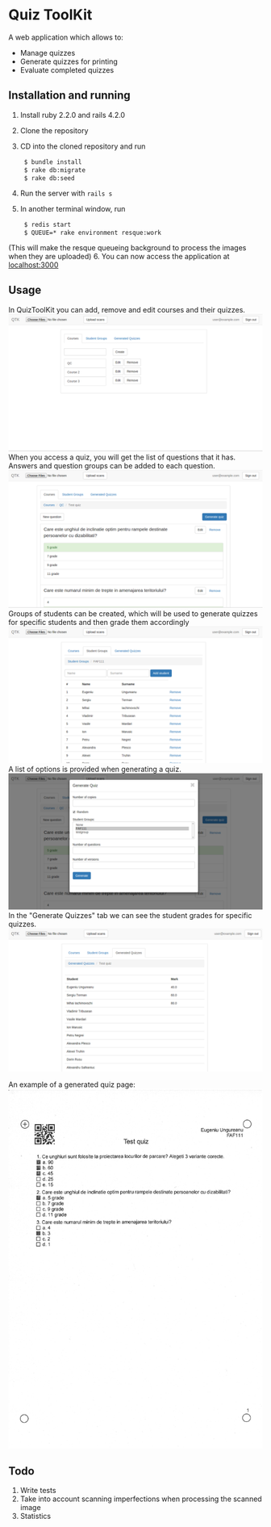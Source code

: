 Quiz ToolKit
============
A web application which allows to:
* Manage quizzes
* Generate quizzes for printing 
* Evaluate completed quizzes

Installation and running
------------------------------

1. Install ruby 2.2.0 and rails 4.2.0

2. Clone the repository

3. CD into the cloned repository and run 

        $ bundle install
        $ rake db:migrate
        $ rake db:seed

4. Run the server with `rails s` 
5. In another terminal window, run 

        $ redis start 
        $ QUEUE=* rake environment resque:work
(This will make the resque queueing background to process the images when they are uploaded)
6. You can now access the application at [localhost:3000](http://localhost:3000)

Usage
--------------

In QuizToolKit you can add, remove and edit courses and their quizzes.
![](/public/screenshots/1.PNG)
When you access a quiz, you will get the list of questions that it has. Answers and question groups can be added to each question.
![](/public/screenshots/3.PNG)
Groups of students can be created, which will be used to generate quizzes for specific students and then grade them accordingly 
![](/public/screenshots/2.PNG)
A list of options is provided when generating a quiz. 
![](/public/screenshots/5.PNG)
In the "Generate Quizzes" tab we can see the student grades for specific quizzes.
![](/public/screenshots/6.PNG)

An example of a generated quiz page:
![](/public/screenshots/generated_quiz.JPG)

Todo
------------
1. Write tests
2. Take into account scanning imperfections when processing the scanned image
3. Statistics

